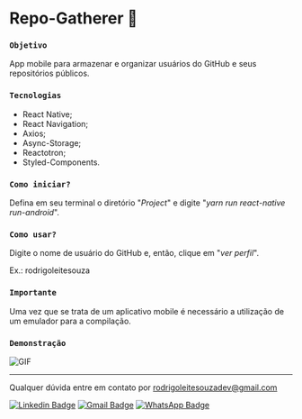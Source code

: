 # Repo-Gatherer 📳

### `Objetivo`

App mobile para armazenar e organizar usuários do GitHub e seus repositórios públicos.

### `Tecnologias`

- React Native;
- React Navigation;
- Axios;
- Async-Storage;
- Reactotron;
- Styled-Components.

### `Como iniciar?`

Defina em seu terminal o diretório "*Project*" e digite "*yarn run react-native run-android*".

### `Como usar?`

Digite o nome de usuário do GitHub e, então, clique em "*ver perfil*".

Ex.: rodrigoleitesouza

### `Importante`

Uma vez que se trata de um aplicativo mobile é necessário a utilização de um emulador para a compilação.

### `Demonstração`

![GIF](https://i.imgur.com/2XZ2LbM.gif)

------------------------------------------------------------------

Qualquer dúvida entre em contato por <a href="mailto:rodrigoleitesouzadev@gmail.com?">rodrigoleitesouzadev@gmail.com</a>

[![Linkedin Badge](https://img.shields.io/badge/-LinkedIn-blue?style=flat-square&logo=Linkedin&logoColor=white&link=https://www.linkedin.com/in/rodrigoleitesouzadev/)](https://www.linkedin.com/in/rodrigoleitesouzadev/)
[![Gmail Badge](https://img.shields.io/badge/-Gmail-c14438?style=flat-square&logo=Gmail&logoColor=white&link=mailto:rodrigoleitesouzadev@gmail.com)](mailto:rodrigoleitesouzadev@gmail.com)
[![WhatsApp Badge](https://img.shields.io/badge/WhatsApp-0DA204?style=flat-square&logo=whatsapp&logoColor=white)](https://wa.me/5521986715853)

